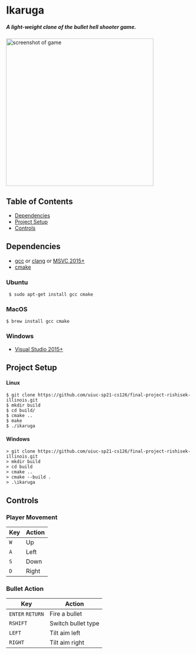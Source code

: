 # Ikaruga

##### A light-weight clone of the bullet hell shooter game.

<img src="https://i.imgur.com/pSzG1XM.png" alt="screenshot of game" width="400"/>

<!-- TABLE OF CONTENTS -->

## Table of Contents

- [Dependencies](#dependencies)
- [Project Setup](#quick-start)
- [Controls](#controls)

## Dependencies

- [gcc](https://gcc.gnu.org/) or [clang](https://clang.llvm.org/ ) or [MSVC 2015+]("https://www.visualstudio.com/")
- [cmake](https://cmake.org/)

### Ubuntu

```
 $ sudo apt-get install gcc cmake
```

### MacOS

```
$ brew install gcc cmake
```

### Windows

- [Visual Studio 2015+](https://visualstudio.microsoft.com/)

## Project Setup

#### Linux

```
$ git clone https://github.com/uiuc-sp21-cs126/final-project-rishisek-illinois.git
$ mkdir build
$ cd build/
$ cmake ..
$ make
$ ./ikaruga
```

#### Windows

```
> git clone https://github.com/uiuc-sp21-cs126/final-project-rishisek-illinois.git
> mkdir build
> cd build
> cmake ..
> cmake --build .
> .\ikaruga
```

## Controls

### Player Movement

| Key | Action |
|-----|--------|
| `W` | Up |
| `A` | Left |
| `S` | Down |
| `D` | Right |

### Bullet Action

| Key | Action |
|-----|--------|
| `ENTER` `RETURN` | Fire a bullet |
| `RSHIFT` | Switch bullet type |
| `LEFT` | Tilt aim left |
| `RIGHT` | Tilt aim right |